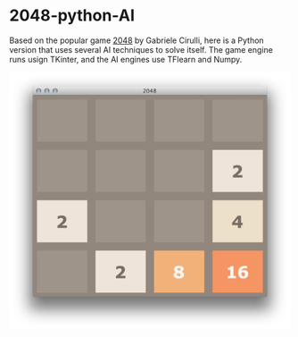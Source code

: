 2048-python-AI
==============

Based on the popular game [2048](https://github.com/gabrielecirulli/2048) by Gabriele Cirulli, here is a Python version that uses several AI techniques to solve itself. The game engine runs usign TKinter, and the AI engines use TFlearn and Numpy. 

![screenshot](img/screenshot.png)
